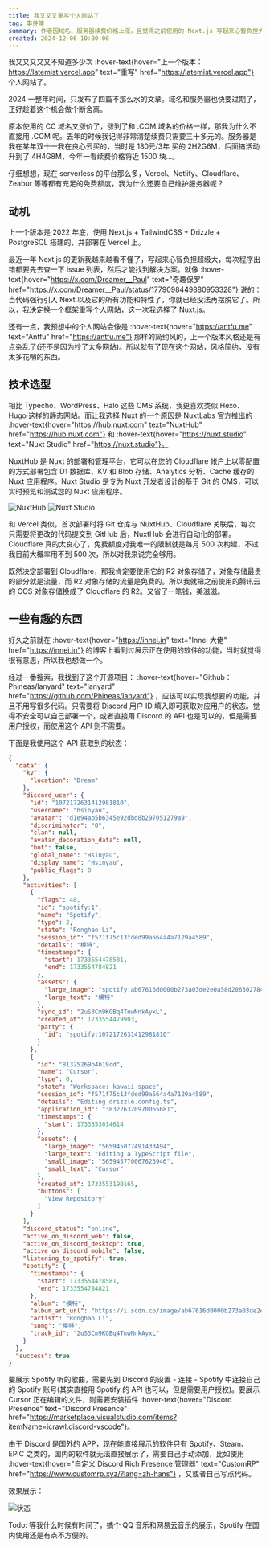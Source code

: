 ```yaml
---
title: 我又又又重写个人网站了
tag: 事件簿
summary: 作者因域名、服务器续费价格上涨，且觉得之前使用的 Next.js 写起来心智负担大、网站风格杂乱等原因，决定重写个人网站，此次选用 Nuxt.js，还介绍了 Nuxt 相关平台 NuxtHub 和 Nuxt Studio 的功能及部署优势，夸赞 Cloudflare 免费额度充足。
created: 2024-12-06 10:00:00
---
```


我又又又又又不知道多少次 :hover-text{hover="上一个版本：https://latemist.vercel.app" text="重写" href="https://latemist.vercel.app"} 个人网站了。

2024 一整年时间，只发布了四篇不那么水的文章。域名和服务器也快要过期了，正好趁着这个机会做个断舍离。

原本使用的 CC 域名又涨价了，涨到了和 .COM 域名的价格一样，那我为什么不直接用 .COM 呢。去年的时候我记得非常清楚续费只需要三十多元的。服务器是我在某年双十一我在良心云买的，当时是 180元/3年 买的 2H2G6M，后面搞活动升到了 4H4G8M，今年一看续费价格将近 1500 块...。

仔细想想，现在 serverless 的平台那么多，Vercel、Netlify、Cloudflare、Zeabur 等等都有充足的免费额度，我为什么还要自己维护服务器呢？

## 动机

上一个版本是 2022 年底，使用 Next.js + TailwindCSS + Drizzle + PostgreSQL 搭建的，并部署在 Vercel 上。

最近一年 Next.js 的更新我越来越看不懂了，写起来心智负担超级大，每次程序出错都要先去查一下 issue 列表，然后才能找到解决方案。就像 :hover-text{hover="https://x.com/Dreamer__Paul" text="奇趣保罗" href="https://x.com/Dreamer__Paul/status/1779098449880953328"} 说的：当代码强行引入 Next 以及它的所有功能和特性了，你就已经没法再摆脱它了。所以，我决定换一个框架重写个人网站，这一次我选择了 Nuxt.js。

还有一点，我预想中的个人网站会像是 :hover-text{hover="https://antfu.me" text="Antfu" href="https://antfu.me"} 那样的简约风的，上一个版本风格还是有点杂乱了(还不是因为抄了太多网站)。所以就有了现在这个网站，风格简约，没有太多花哨的东西。

## 技术选型

相比 Typecho、WordPress、Halo 这些 CMS 系统，我更喜欢类似 Hexo、Hugo 这样的静态网站。而让我选择 Nuxt 的一个原因是  NuxtLabs 官方推出的 :hover-text{hover="https://hub.nuxt.com" text="NuxtHub" href="https://hub.nuxt.com"} 和 :hover-text{hover="https://nuxt.studio" text="Nuxt Studio" href="https://nuxt.studio"}。

NuxtHub 是 Nuxt 的部署和管理平台，它可以在您的 Cloudflare 帐户上以零配置的方式部署包含 D1 数据库、KV 和 Blob 存储、Analytics 分析、Cache 缓存的 Nuxt 应用程序。Nuxt Studio 是专为 Nuxt 开发者设计的基于 Git 的 CMS，可以实时预览和测试您的 Nuxt 应用程序。

![NuxtHub](https://file.hsinyau.com/image/be00f274391057c9b9c8e1084b5bb9f3.png)
![Nuxt Studio](https://file.hsinyau.com/image/521019b945914d8fcb9c87b1df5ace7e.png)

和 Vercel 类似，首次部署时将 Git 仓库与 NuxtHub、Cloudflare 关联后，每次只需要将更改的代码提交到 GitHub 后，NuxtHub 会进行自动化的部署。Cloudflare 真的太良心了，免费额度对我唯一的限制就是每月 500 次构建，不过我目前大概率用不到 500 次，所以对我来说完全够用。

既然决定部署到 Cloudflare，那我肯定要使用它的 R2 对象存储了，对象存储最贵的部分就是流量，而 R2 对象存储的流量是免费的。所以我就把之前使用的腾讯云的 COS 对象存储换成了 Cloudflare 的 R2。又省了一笔钱，美滋滋。

## 一些有趣的东西

好久之前就在 :hover-text{hover="https://innei.in" text="Innei 大佬" href="https://innei.in"} 的博客上看到过展示正在使用的软件的功能，当时就觉得很有意思，所以我也想做一个。

经过一番搜索，我找到了这个开源项目： :hover-text{hover="Github：Phineas/lanyard" text="lanyard" href="https://github.com/Phineas/lanyard"} ，应该可以实现我想要的功能，并且不用写很多代码。只需要将 Discord 用户 ID 填入即可获取对应用户的状态。觉得不安全可以自己部署一个，或者直接用 Discord 的 API 也是可以的，但是需要用户授权，而使用这个 API 则不需要。

下面是我使用这个 API 获取到的状态：

```json
{
  "data": {
    "kv": {
      "location": "Dream"
    },
    "discord_user": {
      "id": "1072172631412981810",
      "username": "hsinyau",
      "avatar": "d1e94ab5b6345e92dbd8b297051279a9",
      "discriminator": "0",
      "clan": null,
      "avatar_decoration_data": null,
      "bot": false,
      "global_name": "Hsinyau",
      "display_name": "Hsinyau",
      "public_flags": 0
    },
    "activities": [
      {
        "flags": 48,
        "id": "spotify:1",
        "name": "Spotify",
        "type": 2,
        "state": "Ronghao Li",
        "session_id": "f571f75c13fded99a564a4a7129a4589",
        "details": "模特",
        "timestamps": {
          "start": 1733554478581,
          "end": 1733554784821
        },
        "assets": {
          "large_image": "spotify:ab67616d0000b273a03de2e0a58d20630278475e",
          "large_text": "模特"
        },
        "sync_id": "2uS3Cm9KGBq4TnwNnkAyxL",
        "created_at": 1733554479903,
        "party": {
          "id": "spotify:1072172631412981810"
        }
      },
      {
        "id": "81325269b4b19cd",
        "name": "Cursor",
        "type": 0,
        "state": "Workspace: kawaii-space",
        "session_id": "f571f75c13fded99a564a4a7129a4589",
        "details": "Editing drizzle.config.ts",
        "application_id": "383226320970055681",
        "timestamps": {
          "start": 1733553014614
        },
        "assets": {
          "large_image": "565945077491433494",
          "large_text": "Editing a TypeScript file",
          "small_image": "565945770067623946",
          "small_text": "Cursor"
        },
        "created_at": 1733553190165,
        "buttons": [
          "View Repository"
        ]
      }
    ],
    "discord_status": "online",
    "active_on_discord_web": false,
    "active_on_discord_desktop": true,
    "active_on_discord_mobile": false,
    "listening_to_spotify": true,
    "spotify": {
      "timestamps": {
        "start": 1733554478581,
        "end": 1733554784821
      },
      "album": "模特",
      "album_art_url": "https://i.scdn.co/image/ab67616d0000b273a03de2e0a58d20630278475e",
      "artist": "Ronghao Li",
      "song": "模特",
      "track_id": "2uS3Cm9KGBq4TnwNnkAyxL"
    }
  },
  "success": true
}
```

要展示 Spotify 听的歌曲，需要先到 Discord 的设置 - 连接 - Spotify 中连接自己的 Spotify 账号(其实直接用 Spotify 的 API 也可以，但是需要用户授权)。要展示 Cursor 正在编辑的文件，则需要安装插件 :hover-text{hover="Discord Presence" text="Discord Presence" href="https://marketplace.visualstudio.com/items?itemName=icrawl.discord-vscode"}。

由于 Discord 是国外的 APP，现在能直接展示的软件只有 Spotify、Steam、EPIC 之类的，国内的软件就无法直接展示了，需要自己手动添加，比如使用 :hover-text{hover="自定义 Discord Rich Presence 管理器" text="CustomRP" href="https://www.customrp.xyz/?lang=zh-hans"} ，又或者自己写点代码。

效果展示：

![状态](https://file.hsinyau.com/image/cb347d80af738a57c3a74bff6e56b265.png)

Todo: 等我什么时候有时间了，搞个 QQ 音乐和网易云音乐的展示，Spotify 在国内使用还是有点不方便的。

